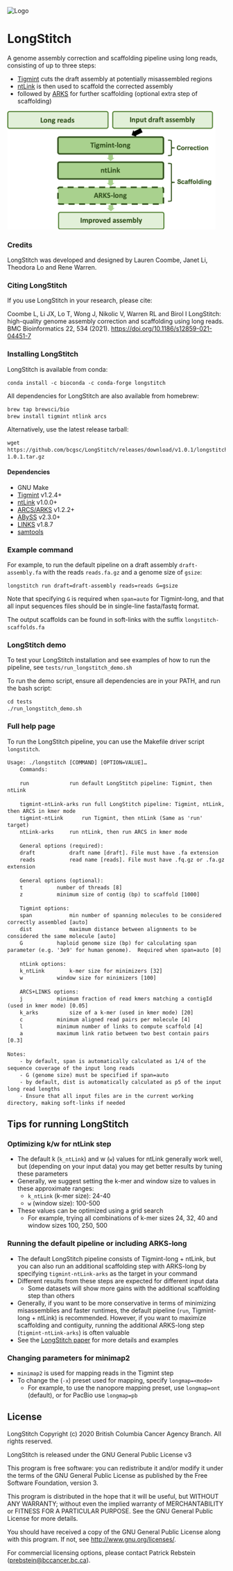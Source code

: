 ![Logo](https://github.com/bcgsc/longstitch/blob/master/longstitch-logo.png)

# LongStitch
A genome assembly correction and scaffolding pipeline using long reads, consisting of up to three steps:
* [Tigmint](https://github.com/bcgsc/tigmint) cuts the draft assembly at potentially misassembled regions
* [ntLink](https://github.com/bcgsc/ntLink) is then used to scaffold the corrected assembly
* followed by [ARKS](https://github.com/bcgsc/arcs) for further scaffolding (optional extra step of scaffolding)

<img src="https://github.com/bcgsc/LongStitch/blob/master/LongStitch_overview.png" width="480">

### Credits
LongStitch was developed and designed by Lauren Coombe, Janet Li, Theodora Lo and Rene Warren.

### Citing LongStitch
If you use LongStitch in your research, please cite:

Coombe L, Li JX, Lo T, Wong J, Nikolic V, Warren RL and Birol I LongStitch: high-quality genome assembly correction and scaffolding using long reads. BMC Bioinformatics 22, 534 (2021). https://doi.org/10.1186/s12859-021-04451-7

### Installing LongStitch

LongStitch is available from conda:
```
conda install -c bioconda -c conda-forge longstitch
```

All dependencies for LongStitch are also available from homebrew:
```
brew tap brewsci/bio
brew install tigmint ntlink arcs
```

Alternatively, use the latest release tarball:
```
wget https://github.com/bcgsc/LongStitch/releases/download/v1.0.1/longstitch-1.0.1.tar.gz
```

#### Dependencies
* GNU Make
* [Tigmint](https://github.com/bcgsc/tigmint) v1.2.4+
* [ntLink](https://github.com/bcgsc/ntLink) v1.0.0+
* [ARCS/ARKS](https://github.com/bcgsc/arcs) v1.2.2+
* [ABySS](https://github.com/bcgsc/abyss) v2.3.0+
* [LINKS](https://github.com/bcgsc/links) v1.8.7
* [samtools](http://www.htslib.org/)


### Example command
For example, to run the default pipeline on a draft assembly `draft-assembly.fa` with the reads `reads.fa.gz` and a genome size of `gsize`:
```
longstitch run draft=draft-assembly reads=reads G=gsize
```
Note that specifying `G` is required when `span=auto` for Tigmint-long, and that all input sequences files should be in single-line fasta/fastq format.

The output scaffolds can be found in soft-links with the suffix `longstitch-scaffolds.fa`

### LongStitch demo
To test your LongStitch installation and see examples of how to run the pipeline, see `tests/run_longstitch_demo.sh`

To run the demo script, ensure all dependencies are in your PATH, and run the bash script:
```
cd tests
./run_longstitch_demo.sh
```

### Full help page
To run the LongStitch pipeline, you can use the Makefile driver script `longstitch`.
```
Usage: ./longstitch [COMMAND] [OPTION=VALUE]…
	Commands:

	run     		run default LongStitch pipeline: Tigmint, then ntLink

	tigmint-ntLink-arks	run full LongStitch pipeline: Tigmint, ntLink, then ARCS in kmer mode
	tigmint-ntLink		run Tigmint, then ntLink (Same as 'run' target)
	ntLink-arks		run ntLink, then run ARCS in kmer mode

	General options (required):
	draft			draft name [draft]. File must have .fa extension
	reads			read name [reads]. File must have .fq.gz or .fa.gz extension

	General options (optional):
	t			number of threads [8]
	z			minimum size of contig (bp) to scaffold [1000]

	Tigmint options:
	span			min number of spanning molecules to be considered correctly assembled [auto]
	dist			maximum distance between alignments to be considered the same molecule [auto]
	G			haploid genome size (bp) for calculating span parameter (e.g. '3e9' for human genome).  Required when span=auto [0]

	ntLink options:
	k_ntLink		k-mer size for minimizers [32]
	w			window size for minimizers [100]

	ARCS+LINKS options:
	j			minimum fraction of read kmers matching a contigId (used in kmer mode) [0.05]
	k_arks			size of a k-mer (used in kmer mode) [20]
	c			minimum aligned read pairs per molecule [4]
	l			minimum number of links to compute scaffold [4]
	a			maximum link ratio between two best contain pairs [0.3]

Notes:
	- by default, span is automatically calculated as 1/4 of the sequence coverage of the input long reads
	- G (genome size) must be specified if span=auto
	- by default, dist is automatically calculated as p5 of the input long read lengths
	- Ensure that all input files are in the current working directory, making soft-links if needed
```

## Tips for running LongStitch
### Optimizing k/w for ntLink step
* The default k (`k_ntLink`) and w (`w`) values for ntLink generally work well, but (depending on your input data) you may get better results by tuning these parameters 
* Generally, we suggest setting the k-mer and window size to values in these approximate ranges:
  * `k_ntLink` (k-mer size): 24-40
  * `w` (window size): 100-500	
* These values can be optimized using a grid search
  * For example, trying all combinations of k-mer sizes 24, 32, 40 and window sizes 100, 250, 500

### Running the default pipeline or including ARKS-long
* The default LongStitch pipeline consists of Tigmint-long + ntLink, but you can also run an additional scaffolding step with ARKS-long by specifying `tigmint-ntLink-arks` as the target in your command
* Different results from these steps are expected for different input data
  * Some datasets will show more gains with the additional scaffolding step than others
* Generally, if you want to be more conservative in terms of minimizing misassemblies and faster runtimes, the default pipeline (`run`, Tigmint-long + ntLink) is recommended. However, if you want to maximize scaffolding and contiguity, running the additional ARKS-long step (`tigmint-ntLink-arks`) is often valuable
* See the [LongStitch paper](https://doi.org/10.1101/2021.06.17.448848) for more details and examples

### Changing parameters for minimap2
* `minimap2` is used for mapping reads in the Tigmint step
* To change the (`-x`) preset used for mapping, specify `longmap=<mode>`
  * For example, to use the nanopore mapping preset, use `longmap=ont` (default), or for PacBio use `longmap=pb`

## License
LongStitch Copyright (c) 2020 British Columbia Cancer Agency Branch. All rights reserved.

LongStitch is released under the GNU General Public License v3

This program is free software: you can redistribute it and/or modify it under the terms of the GNU General Public License as published by the Free Software Foundation, version 3.

This program is distributed in the hope that it will be useful, but WITHOUT ANY WARRANTY; without even the implied warranty of MERCHANTABILITY or FITNESS FOR A PARTICULAR PURPOSE. See the GNU General Public License for more details.

You should have received a copy of the GNU General Public License along with this program. If not, see http://www.gnu.org/licenses/.

For commercial licensing options, please contact Patrick Rebstein (prebstein@bccancer.bc.ca).

